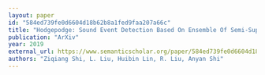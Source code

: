 ```yaml
---
layout: paper
id: "584ed739fe0d6604d18b62b8a1fed9faa207a66c"
title: "Hodgepodge: Sound Event Detection Based On Ensemble Of Semi-Supervised Learning Methods"
publication: "ArXiv"
year: 2019
external_url: https://www.semanticscholar.org/paper/584ed739fe0d6604d18b62b8a1fed9faa207a66c
authors: "Ziqiang Shi, L. Liu, Huibin Lin, R. Liu, Anyan Shi"
---
```

